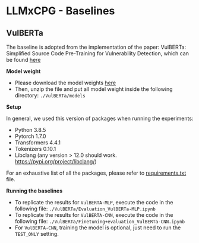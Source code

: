 # LLMxCPG - Baselines

## VulBERTa

The baseline is adopted from the implementation of the paper: VulBERTa: Simplified Source Code Pre-Training for Vulnerability Detection, which can be found [here](https://github.com/ICL-ml4csec/VulBERTa.git)


**Model weight**

- Please download the model weights [here](https://drive.google.com/file/d/1nElR1n_YMzCbGGgrJsVXn5G0juF1sJeA/view?usp=sharing)
- Then, unzip the file and put all model weight inside the following directory: `./VulBERTa/models`

**Setup**

In general, we used this version of packages when running the experiments:

 - Python 3.8.5
 - Pytorch 1.7.0
 - Transformers 4.4.1
 - Tokenizers 0.10.1
 - Libclang (any version > 12.0 should work. https://pypi.org/project/libclang/)

For an exhaustive list of all the packages, please refer to [requirements.txt](https://github.com/ICL-ml4csec/VulBERTa/blob/main/requirements.txt "requirements.txt") file.

**Running the baselines**

- To replicate the results for `VulBERTA-MLP`, execute the code in the following file: `./VulBERTa/Evaluation_VulBERTa-MLP.ipynb`
- To replicate the results for `VulBERTA-CNN`, execute the code in the following file: `./VulBERTa/Finetuning+evaluation_VulBERTa-CNN.ipynb`
- For `VulBERTA-CNN`, training the model is optional, just need to run the `TEST_ONLY` setting.